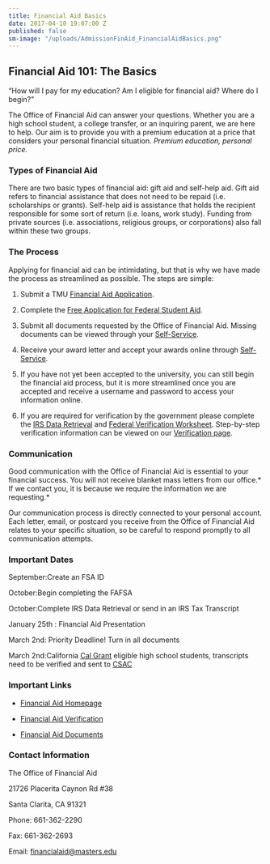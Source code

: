 ```yaml
---
title: Financial Aid Basics
date: 2017-04-10 19:07:00 Z
published: false
sm-image: "/uploads/AdmissionFinAid_FinancialAidBasics.png"
---
```


## Financial Aid 101: The Basics

“How will I pay for my education? Am I eligible for financial aid? Where do I begin?”

The Office of Financial Aid can answer your questions. Whether you are a high school student, a college transfer, or an inquiring parent, we are here to help. Our aim is to provide you with a premium education at a price that considers your personal financial situation. *Premium education, personal price.*

### Types of Financial Aid

There are two basic types of financial aid: gift aid and self-help aid. Gift aid refers to financial assistance that does not need to be repaid (i.e. scholarships or grants). Self-help aid is assistance that holds the recipient responsible for some sort of return (i.e. loans, work study). Funding from private sources (i.e. associations, religious groups, or corporations) also fall within these two groups.

### The Process

Applying for financial aid can be intimidating, but that is why we have made the process as streamlined as possible. The steps are simple:

1. Submit a TMU [Financial Aid Application](http://www.masters.edu/media/868502/forms-application-faa.pdf "Forms- Application- FAA.pdf").

2. Complete the [Free Application for Federal Student Aid](http://www.fafsa.ed.gov/).

3. Submit all documents requested by the Office of Financial Aid. Missing documents can be viewed through your [Self-Service](https://portal.masters.edu/SelfService/Finances/FinancialAid.aspx).

4. Receive your award letter and accept your awards online through [Self-Service](https://www2.masters.edu/edit/StudentResources/FinAidAward.asp).

5. If you have not yet been accepted to the university, you can still begin the financial aid process, but it is more streamlined once you are accepted and receive a username and password to access your information online.

6. If you are required for verification by the government please complete the [IRS Data Retrieval](http://www.fafsa.ed.gov/) and [Federal Verification Worksheet](/uploads/Forms-%20MI-%20FVW%2018-19-44a72b.pdf). Step-by-step verification information can be viewed on our [Verification page](http://www.masters.edu/financial-aid/verification-process).

### Communication

Good communication with the Office of Financial Aid is essential to your financial success. You will not receive blanket mass letters from our office.\* If we contact you, it is because we require the information we are requesting.\*

Our communication process is directly connected to your personal account. Each letter, email, or postcard you receive from the Office of Financial Aid relates to your specific situation, so be careful to respond promptly to all communication attempts.

### Important Dates

September:Create an FSA ID

October:Begin completing the FAFSA

October:Complete IRS Data Retrieval or send in an IRS Tax Transcript

January 25th : Financial Aid Presentation

March 2nd: Priority Deadline! Turn in all documents

March 2nd:California [Cal Grant](http://www.masters.edu/financial-aid/general-undergraduate) eligible high school students, transcripts need to be verified and sent to [CSAC](http://www.csac.ca.gov/)

### Important Links

* [Financial Aid Homepage](http://www.masters.edu/financial-aid/)

* [Financial Aid Verification](http://www.masters.edu/financial-aid/verification-process)

* [Financial Aid Documents](http://www.masters.edu/downloads)

### Contact Information

The Office of Financial Aid

21726 Placerita Caynon Rd #38

Santa Clarita, CA 91321

Phone: 661-362-2290

Fax: 661-362-2693

Email: [financialaid@masters.edu](mailto:financialaid@masters.edu)